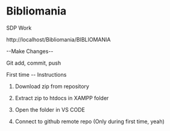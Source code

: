 # Bibliomania
SDP Work

http://localhost/Bibliomania/BIBLIOMANIA

--Make Changes--

Git add, commit, push


First time -- Instructions

1) Download zip from repository

2) Extract zip to htdocs in XAMPP folder

3) Open the folder in VS CODE

3) Connect to github remote repo (Only during first time, yeah)
